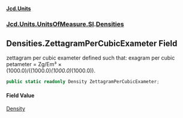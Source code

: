 #### [Jcd.Units](index.md 'index')
### [Jcd.Units.UnitsOfMeasure.SI](Jcd.Units.UnitsOfMeasure.SI.md 'Jcd.Units.UnitsOfMeasure.SI').[Densities](Densities.md 'Jcd.Units.UnitsOfMeasure.SI.Densities')

## Densities.ZettagramPerCubicExameter Field

zettagram per cubic exameter defined such that: exagram per cubic petameter = Zg/Em³ ×  
(1000.0)/((1000.0)*(1000.0)*(1000.0)).

```csharp
public static readonly Density ZettagramPerCubicExameter;
```

#### Field Value
[Density](Density.md 'Jcd.Units.UnitTypes.Density')